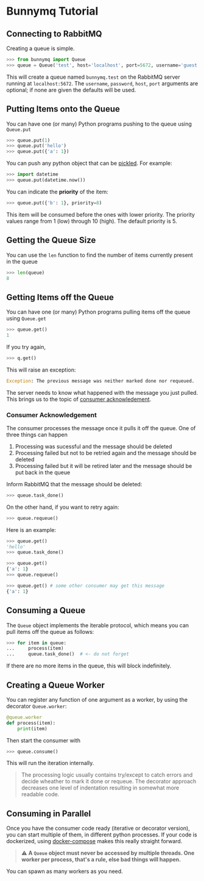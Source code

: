 # Bunnymq Tutorial

## Connecting to RabbitMQ

Creating a queue is simple.

```python
>>> from bunnymq import Queue
>>> queue = Queue('test', host='localhost', port=5672, username='guest', password='guest')
```

This will create a queue named `bunnymq.test` on the RabbitMQ server running at `localhost:5672`.
The `username`, `password`, `host`, `port` arguments are optional; if none are given the defaults will be used.


## Putting Items onto the Queue

You can have one (or many) Python programs pushing to the queue using `Queue.put`

```python
>>> queue.put(1)
>>> queue.put('hello')
>>> queue.put({'a': 1})
```

You can push any python object that can be [pickled](http://docs.python.org/library/pickle.html). For example:

```python
>>> import datetime
>>> queue.put(datetime.now())
```

You can indicate the **priority** of the item:
```python
>>> queue.put({'b': 1}, priority=8)
```
This item will be consumed before the ones with lower priority. The priority values range from 1 (low) through 10 (high). The default priority is 5.

## Getting the Queue Size
You can use the `len` function to find the number of items currently present in the queue

```python
>>> len(queue)
8
```

## Getting Items off the Queue
You can have one (or many) Python programs pulling items off the queue using `Queue.get`

```python
>>> queue.get()
1
```

If you try again,

```python
>>> q.get()
```
This will raise an exception:
```python
Exception: The previous message was neither marked done nor requeued.
```
The server needs to know what happened with the message you just pulled. This brings us to the topic of [consumer acknowledement](https://www.rabbitmq.com/confirms.html).

### Consumer Acknowledgement
The consumer processes the message once it pulls it off the queue. One of three things can happen

1. Processing was sucessful and the message should be deleted
2. Processing failed but not to be retried again and the message should be deleted
3. Processing failed but it will be retired later and the message should be put back in the queue

Inform RabbitMQ that the message should be deleted:

```python
>>> queue.task_done()
```

On the other hand, if you want to retry again:

```python
>>> queue.requeue()
```

Here is an example:

```python
>>> queue.get()
'hello'
>>> queue.task_done()

>>> queue.get()
{'a': 1}
>>> queue.requeue()

>>> queue.get() # some other consumer may get this message
{'a': 1}
```

## Consuming a Queue
The `Queue` object implements the iterable protocol, which means you can pull items off the queue as follows:

```python
>>> for item in queue:
...     process(item)
...     queue.task_done()  # <- do not forget
```

If there are no more items in the queue, this will block indefinitely.

## Creating a Queue Worker 
You can register any function of one argument as a worker, by using the decorator `Queue.worker`:

```python
@queue.worker
def process(item):
    print(item)
```

Then start the consumer with

```python
>>> queue.consume()
```

This will run the iteration internally.

> The processing logic usually contains try/except to catch errors and decide wheather to mark it done or requeue. The decorator approach decreases one level of indentation resulting in somewhat more readable code.

## Consuming in Parallel
Once you have the consumer code ready (iterative or decorator version), you can start multiple of them, in different python processes. If your code is dockerized, using [docker-compose](https://docs.docker.com/compose/) makes this really straight forward.

> :warning: **A `Queue` object must never be accessed by multiple threads. One worker per process, that's a rule, else bad things will happen.**

You can spawn as many workers as you need.